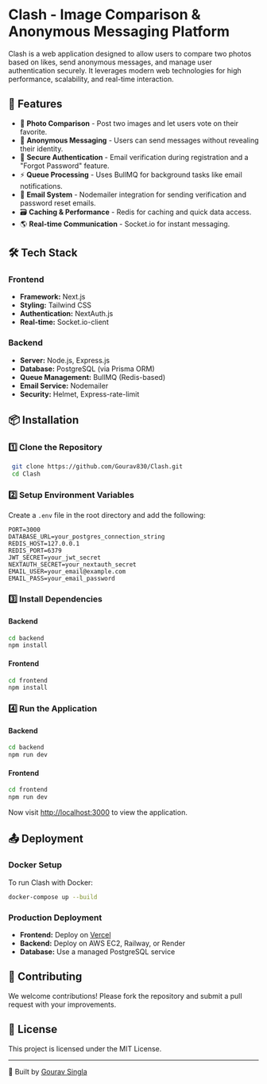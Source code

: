 # Clash - Image Comparison & Anonymous Messaging Platform

Clash is a web application designed to allow users to compare two photos based on likes, send anonymous messages, and manage user authentication securely. It leverages modern web technologies for high performance, scalability, and real-time interaction.

## 🚀 Features

- 📸 **Photo Comparison** - Post two images and let users vote on their favorite.
- 💬 **Anonymous Messaging** - Users can send messages without revealing their identity.
- 🔐 **Secure Authentication** - Email verification during registration and a "Forgot Password" feature.
- ⚡ **Queue Processing** - Uses BullMQ for background tasks like email notifications.
- 📩 **Email System** - Nodemailer integration for sending verification and password reset emails.
- 🗃️ **Caching & Performance** - Redis for caching and quick data access.
- 🌎 **Real-time Communication** - Socket.io for instant messaging.

## 🛠️ Tech Stack

### **Frontend**

- **Framework:** Next.js
- **Styling:** Tailwind CSS
- **Authentication:** NextAuth.js
- **Real-time:** Socket.io-client

### **Backend**

- **Server:** Node.js, Express.js
- **Database:** PostgreSQL (via Prisma ORM)
- **Queue Management:** BullMQ (Redis-based)
- **Email Service:** Nodemailer
- **Security:** Helmet, Express-rate-limit

## 📦 Installation

### 1️⃣ **Clone the Repository**

```bash
 git clone https://github.com/Gourav830/Clash.git
 cd Clash
```

### 2️⃣ **Setup Environment Variables**

Create a `.env` file in the root directory and add the following:

```env
PORT=3000
DATABASE_URL=your_postgres_connection_string
REDIS_HOST=127.0.0.1
REDIS_PORT=6379
JWT_SECRET=your_jwt_secret
NEXTAUTH_SECRET=your_nextauth_secret
EMAIL_USER=your_email@example.com
EMAIL_PASS=your_email_password
```

### 3️⃣ **Install Dependencies**

#### **Backend**

```bash
cd backend
npm install
```

#### **Frontend**

```bash
cd frontend
npm install
```

### 4️⃣ **Run the Application**

#### **Backend**

```bash
cd backend
npm run dev
```

#### **Frontend**

```bash
cd frontend
npm run dev
```

Now visit [http://localhost:3000](http://localhost:3000) to view the application.

## 📤 Deployment

### **Docker Setup**

To run Clash with Docker:

```bash
docker-compose up --build
```

### **Production Deployment**

- **Frontend:** Deploy on [Vercel](https://vercel.com/)
- **Backend:** Deploy on AWS EC2, Railway, or Render
- **Database:** Use a managed PostgreSQL service

## 🤝 Contributing

We welcome contributions! Please fork the repository and submit a pull request with your improvements.

## 📄 License

This project is licensed under the MIT License.

---

🚀 Built by [Gourav Singla](https://github.com/Gourav830)
